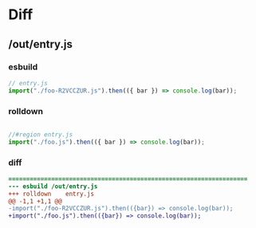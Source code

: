 # Diff
## /out/entry.js
### esbuild
```js
// entry.js
import("./foo-R2VCCZUR.js").then(({ bar }) => console.log(bar));
```
### rolldown
```js

//#region entry.js
import("./foo.js").then(({ bar }) => console.log(bar));

```
### diff
```diff
===================================================================
--- esbuild	/out/entry.js
+++ rolldown	entry.js
@@ -1,1 +1,1 @@
-import("./foo-R2VCCZUR.js").then(({bar}) => console.log(bar));
+import("./foo.js").then(({bar}) => console.log(bar));

```